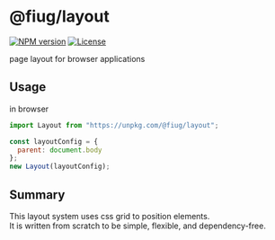 # @fiug/layout

[![NPM version](https://img.shields.io/npm/v/@fiug/layout)](https://www.npmjs.com/package/@fiug/layout) [![License](https://img.shields.io/github/license/fiugd/layout)](https://img.shields.io/github/license/fiugd/layout)

page layout for browser applications


## Usage

in browser
```javascript
import Layout from "https://unpkg.com/@fiug/layout";

const layoutConfig = {
  parent: document.body
};
new Layout(layoutConfig);
```

## Summary
This layout system uses css grid to position elements.   
It is written from scratch to be simple, flexible, and dependency-free.
